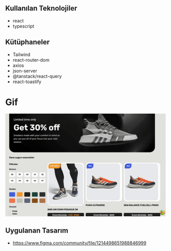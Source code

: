 ## Kullanılan Teknolojiler

- react
- typescript

## Kütüphaneler

- Tailwind
- react-router-dom
- axios
- json-server
- @tanstack/react-query
- react-toastify


# Gif

<img src="/public/Zight Recording 2024-08-22 at 10.51.26 PM.gif"/>

## Uygulanan Tasarım

- https://www.figma.com/community/file/1214498651988846999